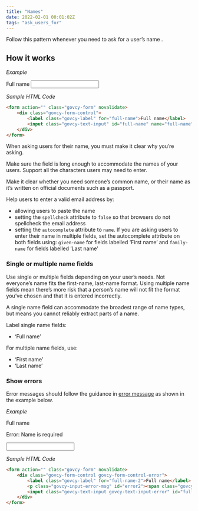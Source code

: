 ```yaml
---
title: "Names"
date: 2022-02-01 00:01:02Z
tags: "ask_users_for"
---
```

Follow this pattern whenever you need to ask for a user’s name .

## How it works

*Example*
<div class="govcy-container govcy-p-4  govcy-br-1 govcy-br-standard govcy-mb-4">
<form action="" class="govcy-form" novalidate>
    <div class="govcy-form-control">
        <label class="govcy-label" for="full-name">Full name</label>
        <input class="govcy-text-input" id="full-name" name="full-name" type="text" spellcheck="false" autocomplete="name">
    </div>
</form>
</div>

*Sample HTML Code*

```html
<form action="" class="govcy-form" novalidate>
    <div class="govcy-form-control">
        <label class="govcy-label" for="full-name">Full name</label>
        <input class="govcy-text-input" id="full-name" name="full-name" type="text" spellcheck="false" autocomplete="name">
    </div>
</form>
```

When asking users for their name, you must make it clear why you’re asking.

Make sure the field is long enough to accommodate the names of your users. Support all the characters users may need to enter.

Make it clear whether you need someone’s common name, or their name as it’s written on official documents such as a passport.

Help users to enter a valid email address by:
- allowing users to paste the name
- setting the `spellcheck` attribute to `false` so that browsers do not spellcheck the email address
- setting the `autocomplete` attribute to `name`. If you are asking users to enter their name in multiple fields, set the autocomplete attribute on both fields using: `given-name` for fields labelled ‘First name’ and `family-name` for fields labelled ‘Last name’

### Single or multiple name fields
Use single or multiple fields depending on your user’s needs. Not everyone’s name fits the first-name, last-name format. Using multiple name fields mean there’s more risk that a person’s name will not fit the format you’ve chosen and that it is entered incorrectly.

A single name field can accommodate the broadest range of name types, but means you cannot reliably extract parts of a name.

Label single name fields:
- ‘Full name’

For multiple name fields, use:
- ‘First name’
- ‘Last name’

### Show errors
Error messages should follow the guidance in [error message](../../components/error_message) as shown in the example below.

*Example*
<div class="govcy-container govcy-p-4  govcy-br-1 govcy-br-standard govcy-mb-4">
<form action="" class="govcy-form" novalidate>
    <div class="govcy-form-control govcy-form-control-error">
        <label class="govcy-label" for="full-name-2">Full name</label>
        <p class="govcy-input-error-msg" id="error2"><span class="govcy-visually-hidden-error">Error: </span>Name is required</p>
        <input class="govcy-text-input govcy-text-input-error" id="full-name-2" name="full-name-2" type="text" spellcheck="false" autocomplete="name" aria-describedby="error2">
    </div>
</form>
</div>

*Sample HTML Code*

```html
<form action="" class="govcy-form" novalidate>
    <div class="govcy-form-control govcy-form-control-error">
        <label class="govcy-label" for="full-name-2">Full name</label>
        <p class="govcy-input-error-msg" id="error2"><span class="govcy-visually-hidden-error">Error: </span>Name is required</p>
        <input class="govcy-text-input govcy-text-input-error" id="full-name-2" name="full-name-2" type="text" spellcheck="false" autocomplete="name" aria-describedby="error2">
    </div>
</form>
```
